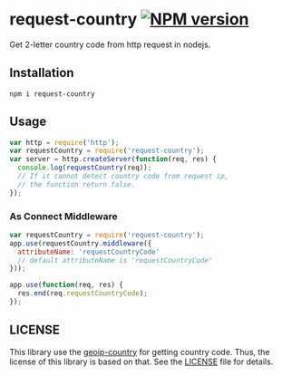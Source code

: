 # request-country [![NPM version](https://badge.fury.io/js/request-country.svg)](https://badge.fury.io/js/request-country)

Get 2-letter country code from http request in nodejs.

## Installation

```
npm i request-country
```

## Usage

```javascript
var http = require('http');
var requestCountry = require('request-country');
var server = http.createServer(function(req, res) {
  console.log(requestCountry(req));
  // If it cannot detect country code from request ip,
  // the function return false.
});
```

### As Connect Middleware

```javascript
var requestCountry = require('request-country');
app.use(requestCountry.middleware({
  attributeName: 'requestCountryCode'
  // default attributeName is 'requestCountryCode'
}));

app.use(function(req, res) {
  res.end(req.requestCountryCode);
});
```

## LICENSE

This library use the [geoip-country](https://github.com/sapics/node-geoip-country) for getting country code.
Thus, the license of this library is based on that. See the [LICENSE](https://github.com/bluesmoon/node-geoip/blob/master/LICENSE) file for details.
